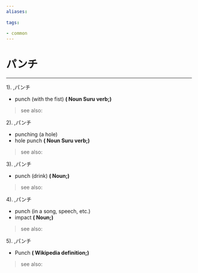 ```yaml
---
aliases:
    
tags:
    
- common
---
```


# パンチ
---
1).
,パンチ

- punch (with the fist)
**( Noun Suru verb;)**
> see also: 
            
2).
,パンチ

- punching (a hole)
- hole punch
**( Noun Suru verb;)**
> see also: 
            
3).
,パンチ

- punch (drink)
**( Noun;)**
> see also: 
            
4).
,パンチ

- punch (in a song, speech, etc.)
- impact
**( Noun;)**
> see also: 
            
5).
,パンチ

- Punch
**( Wikipedia definition;)**
> see also: 
            